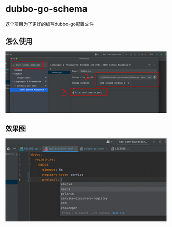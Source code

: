 # dubbo-go-schema
这个项目为了更好的编写dubbo-go配置文件

## 怎么使用

![img.png](images/img.png)

## 效果图

![img_1.png](images/img_1.png)
